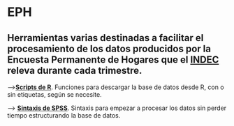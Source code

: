# EPH

## Herramientas varias destinadas a facilitar el procesamiento de los datos producidos por la Encuesta Permanente de Hogares que el [INDEC](https://www.indec.gob.ar/) releva durante cada trimestre.




-->[**Scripts de R**](https://github.com/pablinte/eph/tree/master/R). Funciones para descargar la base de datos desde R, con o sin etiquetas, según se necesite.



--> [**Sintaxis de SPSS**](https://github.com/pablinte/eph/tree/master/spss). Sintaxis para empezar a procesar los datos sin perder tiempo estructurando la base de datos.
